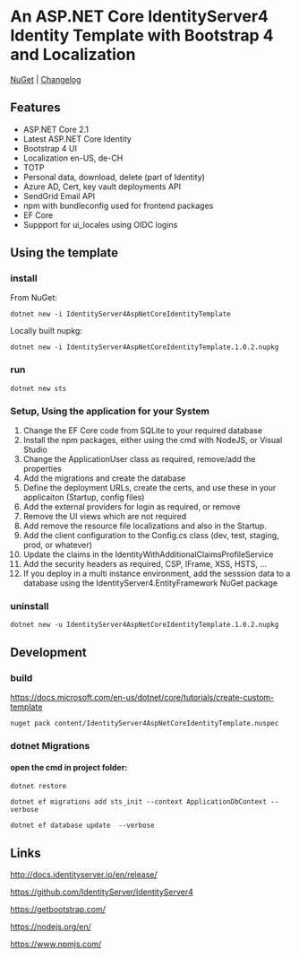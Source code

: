 # An ASP.NET Core IdentityServer4 Identity Template with Bootstrap 4 and Localization

[NuGet](https://www.nuget.org/packages/IdentityServer4AspNetCoreIdentityTemplate/) | [Changelog](https://github.com/damienbod/IdentityServer4AspNetCoreIdentityTemplate/blob/master/Changelog.md) 

## Features

- ASP.NET Core 2.1
- Latest ASP.NET Core Identity
- Bootstrap 4 UI
- Localization en-US, de-CH
- TOTP
- Personal data, download, delete (part of Identity)
- Azure AD, Cert, key vault deployments API
- SendGrid Email API
- npm with bundleconfig used for frontend packages
- EF Core 
- Suppport for ui_locales using OIDC logins

## Using the template

### install

From NuGet:

```
dotnet new -i IdentityServer4AspNetCoreIdentityTemplate
```

Locally built nupkg:


```
dotnet new -i IdentityServer4AspNetCoreIdentityTemplate.1.0.2.nupkg
```

### run 

```
dotnet new sts
```

### Setup, Using the application for your System

1. Change the EF Core code from SQLite to your required database
2. Install the npm packages, either using the cmd with NodeJS, or Visual Studio 
3. Change the ApplicationUser class as required, remove/add the properties
4. Add the migrations and create the database
5. Define the deployment URLs, create the certs, and use these in your applicaiton (Startup, config files)
6. Add the external providers for login as required, or remove
7. Remove the UI views which are not required
8. Add remove the resource file localizations and also in the Startup.
9. Add the client configuration to the Config.cs class (dev, test, staging, prod, or whatever)
10. Update the claims in the IdentityWithAdditionalClaimsProfileService
11. Add the security headers as required, CSP, IFrame, XSS, HSTS, ...
12. If you deploy in a multi instance environment, add the sesssion data to a database using the IdentityServer4.EntityFramework NuGet package

### uninstall

```
dotnet new -u IdentityServer4AspNetCoreIdentityTemplate.1.0.2.nupkg
```

## Development

### build

https://docs.microsoft.com/en-us/dotnet/core/tutorials/create-custom-template

```
nuget pack content/IdentityServer4AspNetCoreIdentityTemplate.nuspec
```

### dotnet Migrations

#### open the cmd in project folder:

```
dotnet restore

dotnet ef migrations add sts_init --context ApplicationDbContext --verbose

dotnet ef database update  --verbose
```

## Links

http://docs.identityserver.io/en/release/

https://github.com/IdentityServer/IdentityServer4

https://getbootstrap.com/

https://nodejs.org/en/

https://www.npmjs.com/
